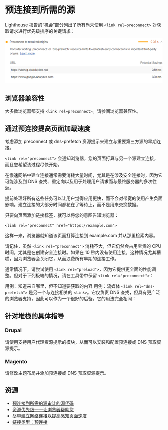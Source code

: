 # 预连接到所需的源

Lighthouse 报告的“机会”部分列出了所有尚未使用 `<link rel=preconnect>` 对获取请求进行优先级排序的关键请求：

![Lighthouse 预连接到所需的源审计截图](./img/uses-rel-preconnect-1.png)

## 浏览器兼容性

大多数浏览器都支持 `<link rel=preconnect>`。请参阅浏览器兼容性。

## 通过预连接提高页面加载速度

考虑添加 preconnect 或 dns-prefetch 资源提示来建立与重要第三方源的早期连接。

`<link rel="preconnect">` 会通知浏览器，您的页面打算与另一个源建立连接，而且您希望该过程尽快开始。

在慢速网络中建立连接通常需要消耗大量时间，尤其是在涉及安全连接时，因为它可能涉及到 DNS 查找、重定向以及用于处理用户请求而与最终服务器的多次往返。

提前处理好所有这些任务可以让用户觉得应用更快，而不会对带宽的使用产生负面影响。建立连接的大部分时间都花在了等待上，而不是用来交换数据。

只要向页面添加链接标签，就可以将您的意图告知浏览器：

`<link rel="preconnect" href="https://example.com">`

这样一来，浏览器就知道该页面打算连接到 example.com 并从那里检索内容。

请记住，虽然 `<link rel="preconnect">` 消耗不大，但它仍然会占用宝贵的 CPU 时间，尤其是在创建安全连接时。如果在 10 秒内没有使用连接，这种情况尤其糟糕，因为浏览器会关闭它，从而浪费所有早期的连接工作。

通常情况下，请尝试使用 `<link rel="preload">`，因为它提供更全面的性能调整。但对于下列极端的情况，请在工具带中保留 `<link rel="preconnect">`：

用例：知道来自哪里，但不知道要获取的内容
用例：流媒体 `<link rel="dns-prefetch">` 是另一个与连接相关的 `<link>`。它仅负责 DNS 查找，但具有更广泛的浏览器支持，因此可以作为一个很好的后备。它的用法完全相同：

## 针对堆栈的具体指导

### Drupal

请使用支持用户代理资源提示的模块，从而可以安装和配置预连接或 DNS 预取资源提示。

### Magento

请修改主题布局并添加预连接或 DNS 预取资源提示。

## 资源

- [预连接到所需的源审计的源代码](https://github.com/GoogleChrome/lighthouse/blob/master/lighthouse-core/audits/uses-rel-preconnect.js)
- [资源优先级——让浏览器帮助您](https://developers.google.com/web/fundamentals/performance/resource-prioritization#preconnect)
- [尽早建立网络连接以提高感知页面速度](https://web.dev/preconnect-and-dns-prefetch/)
- [链接类型：预连接](https://developer.mozilla.org/docs/Web/HTML/Link_types/preconnect#Browser_compatibility)
